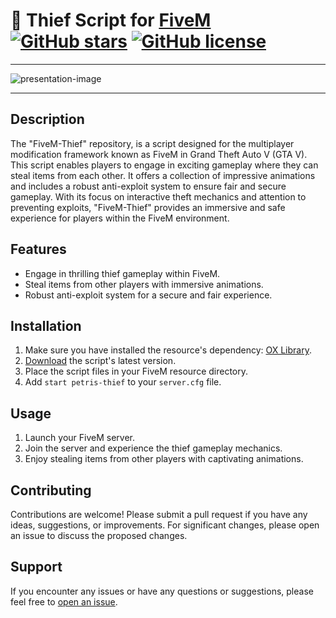 # 👤 Thief Script for [FiveM](https://fivem.net/) [![GitHub stars](https://img.shields.io/github/stars/PetrisGR/FiveM-Thief.svg)](https://github.com/PetrisGR/FiveM-Thief/stargazers) [![GitHub license](https://img.shields.io/github/license/PetrisGR/FiveM-Thief.svg)](https://github.com/PetrisGR/FiveM-Thief/blob/master/LICENSE)

---

![presentation-image](https://github.com/PetrisGR/FiveM-Thief/assets/121623120/6eedcb68-7e2c-4404-9b3d-13796eec2bd5)

---

## Description

The "FiveM-Thief" repository, is a script designed for the multiplayer modification framework known as FiveM in Grand Theft Auto V (GTA V). This script enables players to engage in exciting gameplay where they can steal items from each other. It offers a collection of impressive animations and includes a robust anti-exploit system to ensure fair and secure gameplay. With its focus on interactive theft mechanics and attention to preventing exploits, "FiveM-Thief" provides an immersive and safe experience for players within the FiveM environment.

## Features

- Engage in thrilling thief gameplay within FiveM.
- Steal items from other players with immersive animations.
- Robust anti-exploit system for a secure and fair experience.

## Installation

1. Make sure you have installed the resource's dependency: [OX Library](https://github.com/overextended/ox_lib).
1. [Download](https://github.com/PetrisGR/FiveM-Thief/releases) the script's latest version.
2. Place the script files in your FiveM resource directory.
3. Add `start petris-thief` to your `server.cfg` file.

## Usage

1. Launch your FiveM server.
2. Join the server and experience the thief gameplay mechanics.
3. Enjoy stealing items from other players with captivating animations.

## Contributing

Contributions are welcome! Please submit a pull request if you have any ideas, suggestions, or improvements. For significant changes, please open an issue to discuss the proposed changes.

## Support

If you encounter any issues or have any questions or suggestions, please feel free to [open an issue](https://github.com/PetrisGR/FiveM-Thief/issues).
